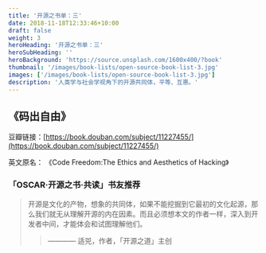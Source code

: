 ```yaml
---
title: '开源之书单：三'
date: 2018-11-18T12:33:46+10:00
draft: false
weight: 3
heroHeading: '开源之书单：三'
heroSubHeading: ''
heroBackground: 'https://source.unsplash.com/1600x400/?book'
thumbnail: '/images/book-lists/open-source-book-list-3.jpg'
images: ['/images/book-lists/open-source-book-list-3.jpg']
description: '人类学与社会学视角下的开源共同体，平等、互惠。'
---
```


## 《码出自由》

豆瓣链接：[https://book.douban.com/subject/11227455/](https://book.douban.com/subject/11227455/)

英文原名： 《Code Freedom:The Ethics and Aesthetics of Hacking》

### 「OSCAR·开源之书·共读」书友推荐

> 开源是文化的产物，想象的共同体，如果不能挖掘到它最初的文化起源，那么我们就无从理解开源的内在因素。而且必须想本文的作者一样，深入到开发者中间，才能体会和试图理解他们。
> >  ———— 适兕，作者，「开源之道」主创

